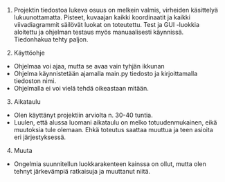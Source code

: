 1. Projektin tiedostoa lukeva osuus on melkein valmis, virheiden käsittelyä lukuunottamatta. 
Pisteet, kuvaajan kaikki koordinaatit ja kaikki viivadiagrammit säilövät luokat on toteutettu.
Test ja GUI -luokkia aloitettu ja ohjelman testaus myös manuaalisesti käynnissä. Tiedonhakua tehty paljon.


2. Käyttöohje

- Ohjelmaa voi ajaa, mutta se avaa vain tyhjän ikkunan
- Ohjelma käynnistetään ajamalla main.py tiedosto ja kirjoittamalla tiedoston nimi.
- Ohjelmalla ei voi vielä tehdä oikeastaan mitään.

3. Aikataulu

- Olen käyttänyt projektiin arviolta n. 30-40 tuntia. 
- Luulen, että alussa luomani aikataulu on melko totuudenmukainen, eikä muutoksia tule olemaan. Ehkä toteutus saattaa muuttua ja teen asioita eri järjestyksessä.

4. Muuta

- Ongelmia suunnitellun luokkarakenteen kainssa on ollut, mutta olen tehnyt järkevämpiä ratkaisuja ja muuttanut niitä. 